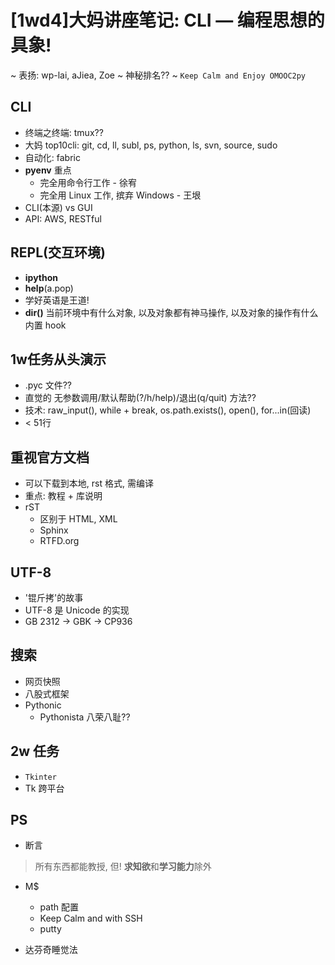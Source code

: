 # [1wd4]大妈讲座笔记: CLI — 编程思想的具象!

~ 表扬: wp-lai, aJiea, Zoe
~ 神秘排名??
~ `Keep Calm and Enjoy OMOOC2py`

## CLI
* 终端之终端: tmux??
* 大妈 top10cli: git, cd, ll, subl, ps, python, ls, svn, source, sudo
* 自动化: fabric
* **pyenv** 重点
  * 完全用命令行工作 - 徐宥
  * 完全用 Linux 工作, 摈弃 Windows - 王垠
* CLI(本源) vs GUI
* API: AWS, RESTful

## REPL(交互环境)
* **ipython**
* **help**(a.pop)
* 学好英语是王道!
* **dir()** 当前环境中有什么对象, 以及对象都有神马操作, 以及对象的操作有什么内置 hook

## 1w任务从头演示
* .pyc 文件??
* 直觉的 无参数调用/默认帮助(?/h/help)/退出(q/quit) 方法??
* 技术: raw_input(), while + break, os.path.exists(), open(), for...in(回读)
* < 51行

## 重视官方文档
* 可以下载到本地, rst 格式, 需编译
* 重点: 教程 + 库说明
* rST
  * 区别于 HTML, XML
  * Sphinx
  * RTFD.org

## UTF-8
* '锟斤拷'的故事
* UTF-8 是 Unicode 的实现
* GB 2312 → GBK → CP936

## 搜索
* 网页快照
* 八股式框架
* Pythonic
  * Pythonista 八荣八耻??

## 2w 任务 
* `Tkinter`
* Tk 跨平台

## PS
* 断言

> 所有东西都能教授, 但!
> **求知欲**和**学习能力**除外

* M$
  * path 配置
  * Keep Calm and with SSH
  * putty

* 达芬奇睡觉法



